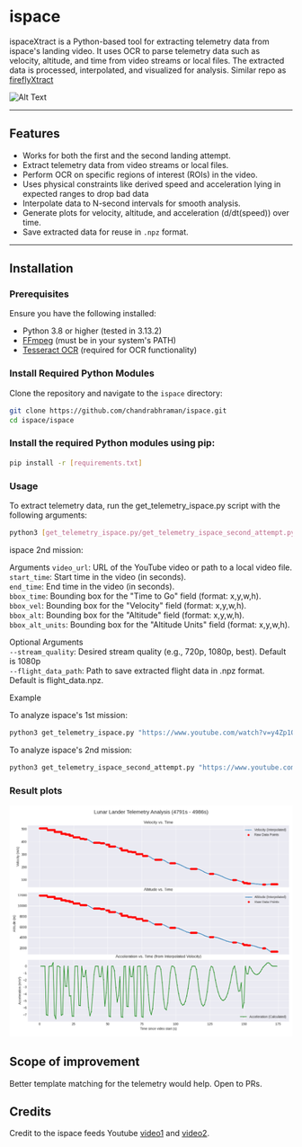 # ispace

ispaceXtract is a Python-based tool for extracting telemetry data from ispace's landing video. It uses OCR to parse telemetry data such as velocity, altitude, and time from video streams or local files. The extracted data is processed, interpolated, and visualized for analysis. Similar repo as [fireflyXtract](https://github.com/chandrabhraman/fireflyxtract/tree/main)

![Alt Text](capture_compressed.gif)

---

## Features

- Works for both the first and the second landing attempt.
- Extract telemetry data from video streams or local files.
- Perform OCR on specific regions of interest (ROIs) in the video.
- Uses physical constraints like derived speed and acceleration lying in expected ranges to drop bad data
- Interpolate data to N-second intervals for smooth analysis.
- Generate plots for velocity, altitude, and acceleration (d/dt(speed)) over time.
- Save extracted data for reuse in `.npz` format.

---

## Installation

### Prerequisites

Ensure you have the following installed:

- Python 3.8 or higher (tested in 3.13.2)
- [FFmpeg](https://ffmpeg.org/) (must be in your system's PATH)
- [Tesseract OCR](https://github.com/tesseract-ocr/tesseract) (required for OCR functionality)

### Install Required Python Modules

Clone the repository and navigate to the `ispace` directory:

```bash
git clone https://github.com/chandrabhraman/ispace.git
cd ispace/ispace
```

### Install the required Python modules using pip:
```bash
pip install -r [requirements.txt]
```

### Usage
To extract telemetry data, run the get_telemetry_ispace.py script with the following arguments:

```bash
python3 [get_telemetry_ispace.py/get_telemetry_ispace_second_attempt.py] <video_url> <start_time> <end_time> <bbox_time> <bbox_vel> <bbox_alt> <bbox_alt_units> [--stream_quality <quality>] [--flight_data_path <path>]
```
ispace 2nd mission:


Arguments
`video_url`: URL of the YouTube video or path to a local video file.  
`start_time`: Start time in the video (in seconds).  
`end_time`: End time in the video (in seconds).  
`bbox_time`: Bounding box for the "Time to Go" field (format: x,y,w,h).  
`bbox_vel`: Bounding box for the "Velocity" field (format: x,y,w,h).  
`bbox_alt`: Bounding box for the "Altitude" field (format: x,y,w,h).  
`bbox_alt_units`: Bounding box for the "Altitude Units" field (format: x,y,w,h).  

Optional Arguments  
`--stream_quality`: Desired stream quality (e.g., 720p, 1080p, best). Default is 1080p   
`--flight_data_path`: Path to save extracted flight data in .npz format. Default is flight_data.npz.

Example

To analyze ispace's 1st mission:
```bash
python3 get_telemetry_ispace.py "https://www.youtube.com/watch?v=y4Zp1OjP93U" 4044 4195 "1737,374,120,31" "1593,243,79,46" "1756,239,88,52" "1784,289,36,23"
```

To analyze ispace's 2nd mission:
```bash
python3 get_telemetry_ispace_second_attempt.py "https://www.youtube.com/watch?v=BVSMXQPeTcw&t=4962s" 4791 4986 "1738,451,132,28" "1554,269,86,37" "1753,268,101,36" "1787,308,26,23"
```
### Result plots
![Plots](plot.png)


## Scope of improvement
Better template matching for the telemetry would help. Open to PRs.

## Credits
Credit to the ispace feeds Youtube [video1](https://www.youtube.com/watch?v=y4Zp1OjP93U) and [video2](https://www.youtube.com/watch?v=BVSMXQPeTcw&t=4962s).
